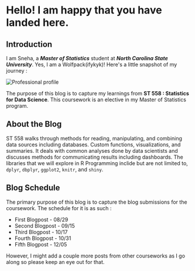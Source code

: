 # Hello! I am happy that you have landed here. 

## Introduction

I am Sneha, a _**Master of Statistics**_ student at _**North Carolina State University**_. Yes, I am a Wolfpack(ifykyk)! Here's a little snapshot of my journey :

![Professional profile](https://user-images.githubusercontent.com/29751013/187822707-c428c8b1-e5a4-435e-94d4-11e163e1cc13.png)

The purpose of this blog is to capture my learnings from **ST 558 : Statistics for Data Science**. This coursework is an elective in my Master of Statistics program. 

## About the Blog 
ST 558 walks through methods for reading, manipulating, and combining data sources including databases. Custom functions, visualizations, and summaries. It deals with common analyses done by data scientists and discusses methods for communicating results including dashboards. The libraries that we will explore in R Programming inclide but are not limited to, `dplyr`, `dbplyr`, `ggplot2`, `knitr`, and `shiny`. 

## Blog Schedule 

The primary purpose of this blog is to capture the blog submissions for the coursework. The schedule for it is as such :
 
* First Blogpost - 08/29
* Second Blogpost - 09/15
* Third Blogpost - 10/17
* Fourth Blogpost - 10/31
* Fifth Blogpost - 12/05

However, I might add a couple more posts from other courseworks as I go along so please keep an eye out for that. 

